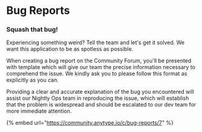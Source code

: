 # Bug Reports

### Squash that bug!

Experiencing something weird? Tell the team and let's get it solved. We want this application to be as spotless as possible.&#x20;

When creating a bug report on the Community Forum, you'll be presented with template which will give our team the precise information necessary to comprehend the issue. We kindly ask you to please follow this format as explicitly as you can.&#x20;

Providing a clear and accurate explanation of the bug you encountered will assist our Nightly Ops team in reproducing the issue, which will establish that the problem is widespread and should be escalated to our dev team for more immediate attention.&#x20;

{% embed url="https://community.anytype.io/c/bug-reports/7" %}
